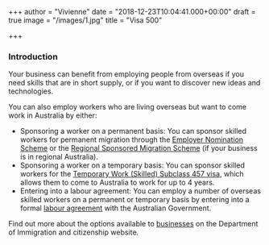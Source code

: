 +++
author = "Vivienne"
date = "2018-12-23T10:04:41.000+00:00"
draft = true
image = "/images/1.jpg"
title = "Visa 500"

+++
### Introduction

Your business can benefit from employing people from overseas if you need skills that are in short supply, or if you want to discover new ideas and technologies.

You can also employ workers who are living overseas but want to come work in Australia by either:

* Sponsoring a worker on a permanent basis: You can sponsor skilled workers for permanent migration through the [Employer Nomination Scheme](https://immi.homeaffairs.gov.au/visas/getting-a-visa/visa-listing/employer-nomination-scheme-186) or the [Regional Sponsored Migration Scheme](https://immi.homeaffairs.gov.au/visas/getting-a-visa/visa-listing/regional-sponsor-migration-scheme-187) (if your business is in regional Australia).
* Sponsoring a worker on a temporary basis: You can sponsor skilled workers for the [Temporary Work (Skilled) Subclass 457 visa](https://immi.homeaffairs.gov.au/visas/getting-a-visa/visa-listing/repealed-visas/temporary-work-skilled-457), which allows them to come to Australia to work for up to 4 years.
* Entering into a labour agreement: You can employ a number of overseas skilled workers on a permanent or temporary basis by entering into a formal [labour agreement](https://immi.homeaffairs.gov.au/visas/employing-and-sponsoring-someone/sponsoring-workers/nominating-a-position) with the Australian Government.

Find out more about the options available to [businesses](https://immi.homeaffairs.gov.au/visas/employing-and-sponsoring-someone/sponsoring-workers/learn-about-sponsoring) on the Department of Immigration and citizenship website.